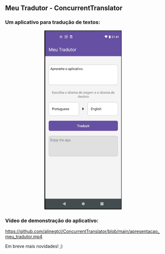 ## Meu Tradutor - ConcurrentTranslator

### Um aplicativo para tradução de textos:
<p align="center">
  <img src="https://github.com/alinegtcl/ConcurrentTranslator/blob/main/meu_tradutor.png" alt="meu_tradutor" width="250">
</p>

### Vídeo de demonstração do aplicativo:
https://github.com/alinegtcl/ConcurrentTranslator/blob/main/apresentacao_meu_tradutor.mp4


Em breve mais novidades! ;)
